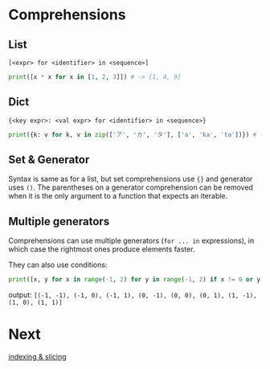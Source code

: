 # Comprehensions
## List
`[<expr> for <identifier> in <sequence>]`
```py
print([x * x for x in [1, 2, 3]]) # -> [1, 4, 9]
```

## Dict
`{<key expr>: <val expr> for <identifier> in <sequence>}`
```py
print({k: v for k, v in zip(['ア', 'カ', 'タ'], ['a', 'ka', 'ta'])}) # -> {'ア': 'a', 'カ': 'ka', 'タ': 'ta'}
```
  
## Set & Generator
Syntax is same as for a list, but set comprehensions use `{}` and generator uses `()`. The parentheses on a generator comprehension can be removed
when it is the only argument to a function that expects an iterable.

## Multiple generators
Comprehensions can use multiple generators (`for ... in` expressions), in which case the rightmost ones produce elements faster.

They can also use conditions:
```py
print([x, y for x in range(-1, 2) for y in range(-1, 2) if x != 0 or y != 0])
```
output: `[(-1, -1), (-1, 0), (-1, 1), (0, -1), (0, 0), (0, 1), (1, -1), (1, 0), (1, 1)]`

# Next
[indexing & slicing](2_indexingslicing.md)

